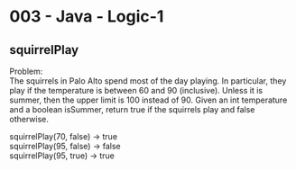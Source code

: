 003 - Java - Logic-1
==================

squirrelPlay
------------
 
Problem:  
The squirrels in Palo Alto spend most of the day playing. In particular, they play if the temperature is between 60 and 90 (inclusive). Unless it is summer, then the upper limit is 100 instead of 90. Given an int temperature and a boolean isSummer, return true if the squirrels play and false otherwise. 
>
squirrelPlay(70, false) → true  
squirrelPlay(95, false) → false  
squirrelPlay(95, true) → true  